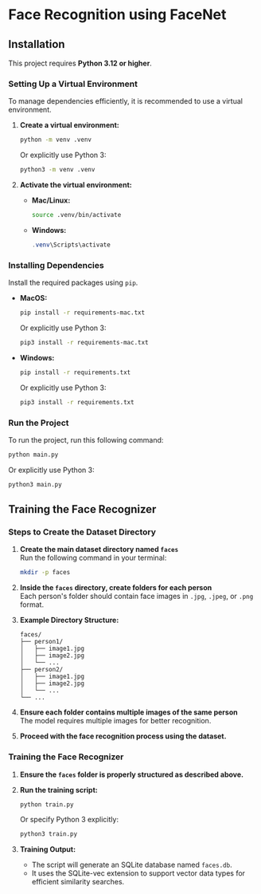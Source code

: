 # Face Recognition using FaceNet

## Installation

This project requires **Python 3.12 or higher**.

### Setting Up a Virtual Environment

To manage dependencies efficiently, it is recommended to use a virtual environment.

1. **Create a virtual environment:**
   ```bash
   python -m venv .venv
   ```
   Or explicitly use Python 3:
   ```bash
   python3 -m venv .venv
   ```

2. **Activate the virtual environment:**
   - **Mac/Linux:**
     ```bash
     source .venv/bin/activate
     ```
   - **Windows:**
     ```powershell
     .venv\Scripts\activate
     ```

### Installing Dependencies

Install the required packages using `pip`.

- **MacOS:**
  ```bash
  pip install -r requirements-mac.txt
  ```
  Or explicitly use Python 3:
  ```bash
  pip3 install -r requirements-mac.txt
  ```

- **Windows:**
  ```bash
  pip install -r requirements.txt
  ```
  Or explicitly use Python 3:
  ```bash
  pip3 install -r requirements.txt
  ```
  
### Run the Project

To run the project, run this following command:

  ```bash
  python main.py
  ```
  Or explicitly use Python 3:
  ```bash
  python3 main.py
  ```

## Training the Face Recognizer

### Steps to Create the Dataset Directory

1. **Create the main dataset directory named `faces`**  
   Run the following command in your terminal:  
   ```sh
   mkdir -p faces
   ```

2. **Inside the `faces` directory, create folders for each person**  
   Each person's folder should contain face images in `.jpg`, `.jpeg`, or `.png` format.  


3. **Example Directory Structure:**  
   ```
   faces/
   ├── person1/
   │   ├── image1.jpg
   │   ├── image2.jpg
   │   └── ...
   ├── person2/
   │   ├── image1.jpg
   │   ├── image2.jpg
   │   └── ...
   └── ...
   ```

4. **Ensure each folder contains multiple images of the same person**  
   The model requires multiple images for better recognition.


5. **Proceed with the face recognition process using the dataset.**

### Training the Face Recognizer

1. **Ensure the `faces` folder is properly structured as described above.**

2. **Run the training script:**
   ```sh
   python train.py
   ```
   Or specify Python 3 explicitly:
   ```sh
   python3 train.py
   ```

3. **Training Output:**
   - The script will generate an SQLite database named `faces.db`.
   - It uses the SQLite-vec extension to support vector data types for efficient similarity searches.
